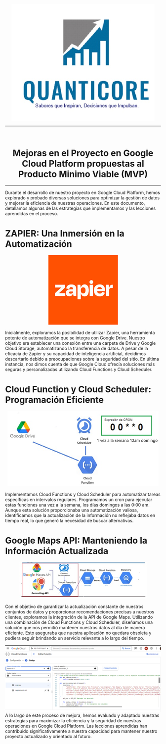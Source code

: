 <center><img src="img/logo.jpg" alt="Data Warehouse Process"></center>

----

<br>

# <center>  Mejoras en el Proyecto en Google Cloud Platform propuestas al Producto Minimo Viable (MVP)

----

Durante el desarrollo de nuestro proyecto en Google Cloud Platform, hemos explorado y probado diversas soluciones para optimizar la gestión de datos y mejorar la eficiencia de nuestras operaciones. En este documento, detallamos algunas de las estrategias que implementamos y las lecciones aprendidas en el proceso.

# ZAPIER: Una Inmersión en la Automatización

<center><img src="img/zapier.png" ></center>

Inicialmente, exploramos la posibilidad de utilizar Zapier, una herramienta potente de automatización que se integra con Google Drive. Nuestro objetivo era establecer una conexión entre una carpeta de Drive y Google Cloud Storage, automatizando la transferencia de datos. A pesar de la eficacia de Zapier y su capacidad de inteligencia artificial, decidimos descartarlo debido a preocupaciones sobre la seguridad del sitio. En última instancia, nos dimos cuenta de que Google Cloud ofrecía soluciones más seguras y personalizadas utilizando Cloud Functions y Cloud Scheduler.

# Cloud Function y Cloud Scheduler: Programación Eficiente

<center><img src="img/drive_cloud.jpg"></center>

Implementamos Cloud Functions y Cloud Scheduler para automatizar tareas específicas en intervalos regulares. Programamos un cron para ejecutar estas funciones una vez a la semana, los días domingos a las 0:00 am. Aunque esta solución proporcionaba una automatización valiosa, identificamos que la actualización de la información no reflejaba datos en tiempo real, lo que generó la necesidad de buscar alternativas.

# Google Maps API: Manteniendo la Información Actualizada

<center><img src="img/api_cloud.jpg"></center>

Con el objetivo de garantizar la actualización constante de nuestros conjuntos de datos y proporcionar recomendaciones precisas a nuestros clientes, exploramos la integración de la API de Google Maps. Utilizando una combinación de Cloud Functions y Cloud Scheduler, diseñamos una solución que nos permitió mantener nuestros datos al día de manera eficiente. Esto aseguraba que nuestra aplicación no quedara obsoleta y pudiera seguir brindando un servicio relevante a lo largo del tiempo.

<center><img src="img\API-google_maps.png"></center>
A lo largo de este proceso de mejora, hemos evaluado y adaptado nuestras estrategias para maximizar la eficiencia y la seguridad de nuestras operaciones en Google Cloud Platform. Las lecciones aprendidas han contribuido significativamente a nuestra capacidad para mantener nuestro proyecto actualizado y orientado al futuro.
